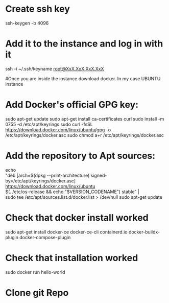 

# Create ssh key
ssh-keygen -b 4096

# Add it to the instance and log in with it
ssh -i ~/.ssh/keyname root@XxX.XxX.XxX.XxX

#Once you are inside the instance download docker. In my case UBUNTU instance

# Add Docker's official GPG key:
sudo apt-get update
sudo apt-get install ca-certificates curl
sudo install -m 0755 -d /etc/apt/keyrings
sudo curl -fsSL https://download.docker.com/linux/ubuntu/gpg -o /etc/apt/keyrings/docker.asc
sudo chmod a+r /etc/apt/keyrings/docker.asc

# Add the repository to Apt sources:
echo \
  "deb [arch=$(dpkg --print-architecture) signed-by=/etc/apt/keyrings/docker.asc] https://download.docker.com/linux/ubuntu \
  $(. /etc/os-release && echo "$VERSION_CODENAME") stable" | \
  sudo tee /etc/apt/sources.list.d/docker.list > /dev/null
sudo apt-get update

# Check that docker install worked
sudo apt-get install docker-ce docker-ce-cli containerd.io docker-buildx-plugin docker-compose-plugin
# Check that installation worked
sudo docker run hello-world


# Clone git Repo

